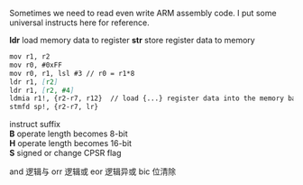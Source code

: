 Sometimes we need to read even write ARM assembly code. I put some universal instructs here for reference.

**ldr** load memory data to register
**str** store register data to memory

```markdown
mov r1, r2
mov r0, #0xFF
mov r0, r1, lsl #3 // r0 = r1*8
ldr r1, [r2]
ldr r1, [r2, #4]
ldmia r1!, {r2-r7, r12}  // load {...} register data into the memory based on address which r1 stores
stmfd sp!, {r2-r7, lr}
```
instruct suffix<br>
**B** operate length becomes 8-bit<br>
**H** operate length becomes 16-bit<br>
**S** signed or change CPSR flag<br>

and 逻辑与
orr 逻辑或
eor 逻辑异或
bic 位清除


